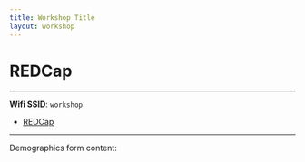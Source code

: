 ```yaml
---
title: Workshop Title
layout: workshop
---
```


# REDCap

--------

**Wifi SSID**: `workshop`



-  [REDCap](https://edc.camhx.ca/redcap/)


---------

Demographics form content: 
